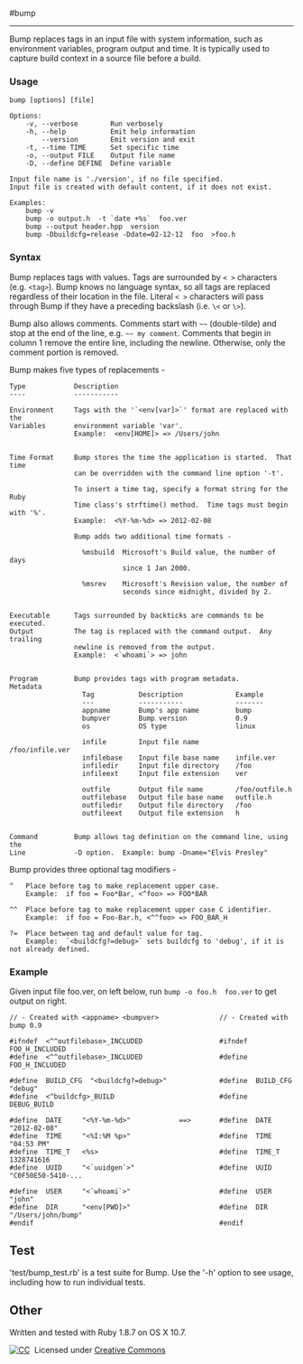 #bump
- - - - - - - -

Bump replaces tags in an input file with system information, such as
environment variables, program output and time.  It is typically used to
capture build context in a source file before a build.


### Usage

    bump [options] [file]

    Options:
        -v, --verbose        Run verbosely
        -h, --help           Emit help information
            --version        Emit version and exit
        -t, --time TIME      Set specific time
        -o, --output FILE    Output file name
        -D, --define DEFINE  Define variable

    Input file name is './version', if no file specified.
    Input file is created with default content, if it does not exist.

    Examples:
        bump -v
        bump -o output.h  -t `date +%s`  foo.ver
        bump --output header.hpp  version
        bump -Dbuildcfg=release -Ddate=02-12-12  foo  >foo.h


### Syntax

Bump replaces tags with values.  Tags are surrounded by `< >` characters
(e.g. `<tag>`).  Bump knows no language syntax, so all tags are replaced
regardless of their location in the file.  Literal `< >` characters will
pass through Bump if they have a preceding backslash (i.e. `\<` or `\>`).

Bump also allows comments.  Comments start with `~~` (double-tilde) and stop
at the end of the line, e.g. `~~ my comment`.  Comments that begin in column
1 remove the entire line, including the newline.  Otherwise, only the comment
portion is removed.

Bump makes five types of replacements -

    Type            Description
    ----            -----------

    Environment     Tags with the '`<env[var]>`' format are replaced with the
    Variables       environment variable 'var'.
                    Example:  <env[HOME]> => /Users/john


    Time Format     Bump stores the time the application is started.  That time
                    can be overridden with the command line option '-t'.

                    To insert a time tag, specify a format string for the Ruby
                    Time class's strftime() method.  Time tags must begin with '%'.
                    Example:  <%Y-%m-%d> => 2012-02-08

                    Bump adds two additional time formats -

                      %msbuild  Microsoft's Build value, the number of days
                                since 1 Jan 2000.

                      %msrev    Microsoft's Revision value, the number of
                                seconds since midnight, divided by 2.


    Executable      Tags surrounded by backticks are commands to be executed.
    Output          The tag is replaced with the command output.  Any trailing
                    newline is removed from the output.
                    Example:  <`whoami`> => john


    Program         Bump provides tags with program metadata.
    Metadata
                      Tag           Description             Example
                      ---           -----------             -------
                      appname       Bump's app name         bump
                      bumpver       Bump version            0.9
                      os            OS type                 linux

                      infile        Input file name         /foo/infile.ver
                      infilebase    Input file base name    infile.ver
                      infiledir     Input file directory    /foo
                      infileext     Input file extension    ver

                      outfile       Output file name        /foo/outfile.h
                      outfilebase   Output file base name   outfile.h
                      outfiledir    Output file directory   /foo
                      outfileext    Output file extension   h


    Command         Bump allows tag definition on the command line, using the
    Line            -D option.  Example: bump -Dname="Elvis Presley"


Bump provides three optional tag modifiers -

    ^   Place before tag to make replacement upper case.
        Example:  if foo = Foo*Bar, <^foo> => FOO*BAR

    ^^  Place before tag to make replacement upper case C identifier.
        Example:  if foo = Foo-Bar.h, <^^foo> => FOO_BAR_H

    ?=  Place between tag and default value for tag.
        Example:  `<buildcfg?=debug>` sets buildcfg to 'debug', if it is not already defined.

### Example

Given input file foo.ver, on left below, run `bump -o foo.h  foo.ver` to get output on right.

    // - Created with <appname> <bumpver>               // - Created with bump 0.9

    #ifndef  <^^outfilebase>_INCLUDED                   #ifndef  FOO_H_INCLUDED
    #define  <^^outfilebase>_INCLUDED                   #define  FOO_H_INCLUDED

    #define  BUILD_CFG  "<buildcfg?=debug>"             #define  BUILD_CFG  "debug"
    #define  <^buildcfg>_BUILD                          #define  DEBUG_BUILD

    #define  DATE     "<%Y-%m-%d>"            ==>       #define  DATE     "2012-02-08"
    #define  TIME     "<%I:%M %p>"                      #define  TIME     "04:53 PM"
    #define  TIME_T   <%s>                              #define  TIME_T   1328741616
    #define  UUID     "<`uuidgen`>"                     #define  UUID     "C0F50E50-5410-...

    #define  USER     "<`whoami`>"                      #define  USER     "john"
    #define  DIR      "<env[PWD]>"                      #define  DIR      "/Users/john/bump"
    #endif                                              #endif


## Test
'test/bump\_test.rb' is a test suite for Bump.  Use the '-h' option to see
usage, including how to run individual tests.

## Other
Written and tested with Ruby 1.8.7 on OS X 10.7.

[![CC](http://i.creativecommons.org/l/by-sa/3.0/88x31.png)](http://creativecommons.org/licenses/by-sa/3.0/)   &nbsp;Licensed under [Creative Commons](http://creativecommons.org/licenses/by-sa/3.0/)

